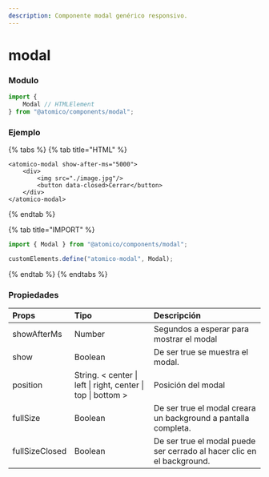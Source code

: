 ```yaml
---
description: Componente modal genérico responsivo.
---
```


# modal

### Modulo

```javascript
import {
    Modal // HTMLElement
} from "@atomico/components/modal";
```

### Ejemplo

{% tabs %}
{% tab title="HTML" %}
```markup
<atomico-modal show-after-ms="5000">
    <div>
        <img src="./image.jpg"/>
        <button data-closed>Cerrar</button>
    </div>
</atomico-modal>
```
{% endtab %}

{% tab title="IMPORT" %}
```javascript
import { Modal } from "@atomico/components/modal";

customElements.define("atomico-modal", Modal);
```
{% endtab %}
{% endtabs %}

### Propiedades

| Props | Tipo | Descripción |
| :--- | :--- | :--- |
| showAfterMs | Number | Segundos a esperar para mostrar el modal |
| show | Boolean | De ser true se muestra el modal. |
| position | String. &lt; center \| left \| right, center \|  top \| bottom &gt; | Posición del modal |
| fullSize  | Boolean | De ser true el modal creara un background a pantalla completa. |
| fullSizeClosed | Boolean | De ser true el modal puede ser cerrado al hacer clic en el background. |



